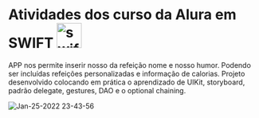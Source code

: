 # Atividades dos curso da Alura em SWIFT <img width="50" alt= "swift" src="https://user-images.githubusercontent.com/31116694/148864090-05648457-07da-4834-bc3e-36e3e6782065.png">

 APP nos permite inserir nosso da refeição nome e nosso humor. Podendo ser incluídas refeições personalizadas e informação de calorias. Projeto desenvolvido colocando em prática o aprendizado de UIKit, storyboard, padrão delegate, gestures, DAO e o optional chaining.
 
![Jan-25-2022 23-43-56](https://user-images.githubusercontent.com/31116694/151095525-82d33e73-5c4d-47e8-a57c-79104cdaed10.gif)
